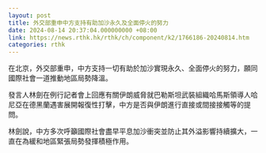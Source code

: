 ```yaml
---
layout: post
title: 外交部重申中方支持有助加沙永久及全面停火的努力
date: 2024-08-14 20:37:04.000000000 +08:00
link: https://news.rthk.hk/rthk/ch/component/k2/1766186-20240814.htm
categories: rthk
---
```


在北京，外交部重申，中方支持一切有助於加沙實現永久、全面停火的努力，願同國際社會一道推動地區局勢降溫。

發言人林劍在例行記者會上回應有關伊朗威脅就巴勒斯坦武裝組織哈馬斯領導人哈尼亞在德黑蘭遇害展開報復性打擊，中方是否與伊朗進行直接或間接接觸等的提問。

林劍說，中方多次呼籲國際社會盡早平息加沙衝突並防止其外溢影響持續擴大，一直在為緩和地區緊張局勢發揮積極作用。
